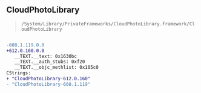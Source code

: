 ## CloudPhotoLibrary

> `/System/Library/PrivateFrameworks/CloudPhotoLibrary.framework/CloudPhotoLibrary`

```diff

-608.1.119.0.0
+612.0.160.0.0
   __TEXT.__text: 0x1630bc
   __TEXT.__auth_stubs: 0xf20
   __TEXT.__objc_methlist: 0x105c0
CStrings:
+ "CloudPhotoLibrary-612.0.160"
- "CloudPhotoLibrary-608.1.119"

```
